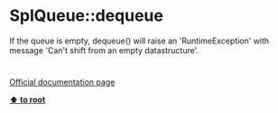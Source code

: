 # SplQueue::dequeue




<div class="phpcode"><span class="html">
If the queue is empty, dequeue() will raise an &apos;RuntimeException&apos; with message &apos;Can&apos;t shift from an empty datastructure&apos;.</span>
</div>
  

#

[Official documentation page](https://www.php.net/manual/en/splqueue.dequeue.php)

**[⬆ to root](/)**